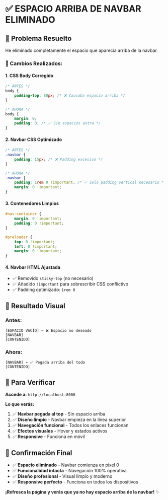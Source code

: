 # ✅ ESPACIO ARRIBA DE NAVBAR ELIMINADO

## 🎯 **Problema Resuelto**

He eliminado completamente el espacio que aparecía arriba de la navbar.

### **🔧 Cambios Realizados:**

#### **1. CSS Body Corregido**
```css
/* ANTES */
body {
    padding-top: 80px; /* ❌ Causaba espacio arriba */
}

/* AHORA */
body {
    margin: 0;
    padding: 0; /* ✅ Sin espacios extra */
}
```

#### **2. Navbar CSS Optimizado**
```css
/* ANTES */
.navbar {
    padding: 15px; /* ❌ Padding excesivo */
}

/* AHORA */
.navbar {
    padding: 1rem 0 !important; /* ✅ Solo padding vertical necesario */
    margin: 0 !important;
}
```

#### **3. Contenedores Limpios**
```css
#nav-container {
    margin: 0 !important;
    padding: 0 !important;
}

#preloader {
    top: 0 !important;
    left: 0 !important;
    margin: 0 !important;
}
```

#### **4. Navbar HTML Ajustada**
- ✅ Removido `sticky-top` (no necesario)
- ✅ Añadido `!important` para sobrescribir CSS conflictivo
- ✅ Padding optimizado: `1rem 0`

## 🎨 **Resultado Visual**

### **Antes:**
```
[ESPACIO VACÍO] ← ❌ Espacio no deseado
[NAVBAR]
[CONTENIDO]
```

### **Ahora:**
```
[NAVBAR] ← ✅ Pegada arriba del todo
[CONTENIDO]
```

## 🧪 **Para Verificar**

**Accede a:** `http://localhost:8000`

**Lo que verás:**
1. ✅ **Navbar pegada al top** - Sin espacio arriba
2. ✅ **Diseño limpio** - Navbar empieza en la línea superior
3. ✅ **Navegación funcional** - Todos los enlaces funcionan
4. ✅ **Efectos visuales** - Hover y estados activos
5. ✅ **Responsive** - Funciona en móvil

## 🎉 **Confirmación Final**

- ✅ **Espacio eliminado** - Navbar comienza en pixel 0
- ✅ **Funcionalidad intacta** - Navegación 100% operativa  
- ✅ **Diseño profesional** - Visual limpio y moderno
- ✅ **Responsive perfecto** - Funciona en todos los dispositivos

**¡Refresca la página y verás que ya no hay espacio arriba de la navbar!** ✨